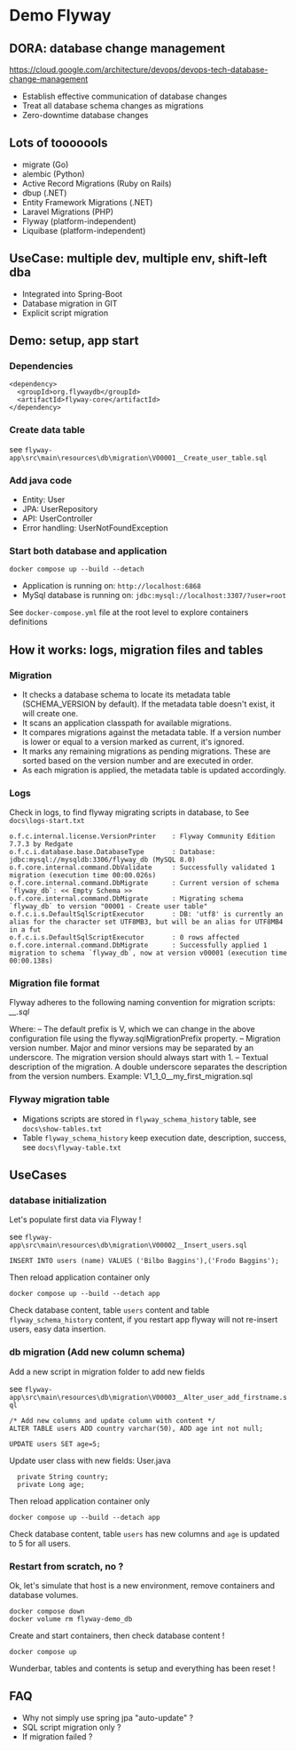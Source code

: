 # Demo Flyway

## DORA: database change management

https://cloud.google.com/architecture/devops/devops-tech-database-change-management

* Establish effective communication of database changes
* Treat all database schema changes as migrations
* Zero-downtime database changes

## Lots of tooooools
* migrate (Go)
* alembic (Python)
* Active Record Migrations (Ruby on Rails)
* dbup (.NET)
* Entity Framework Migrations (.NET)
* Laravel Migrations (PHP)
* Flyway (platform-independent)
* Liquibase (platform-independent)

## UseCase: multiple dev, multiple env, shift-left dba
* Integrated into Spring-Boot
* Database migration in GIT
* Explicit script migration

## Demo: setup, app start

### Dependencies

```
<dependency>
  <groupId>org.flywaydb</groupId>
  <artifactId>flyway-core</artifactId>
</dependency>
```    

### Create data table

see `flyway-app\src\main\resources\db\migration\V00001__Create_user_table.sql`

### Add java code 

* Entity: User
* JPA: UserRepository 
* API: UserController
* Error handling: UserNotFoundException

### Start both database and application

```
docker compose up --build --detach
```

* Application is running on: `http://localhost:6868`
* MySql database is running on: `jdbc:mysql://localhost:3307/?user=root`

See `docker-compose.yml` file at the root level to explore containers definitions

## How it works: logs, migration files and tables

### Migration

* It checks a database schema to locate its metadata table (SCHEMA_VERSION by default). If the metadata table doesn't exist, it will create one.
* It scans an application classpath for available migrations.
* It compares migrations against the metadata table. If a version number is lower or equal to a version marked as current, it's ignored.
* It marks any remaining migrations as pending migrations. These are sorted based on the version number and are executed in order.
* As each migration is applied, the metadata table is updated accordingly.

### Logs

Check in logs, to find flyway migrating scripts in database, to See `docs\logs-start.txt`

```   
o.f.c.internal.license.VersionPrinter    : Flyway Community Edition 7.7.3 by Redgate
o.f.c.i.database.base.DatabaseType       : Database: jdbc:mysql://mysqldb:3306/flyway_db (MySQL 8.0)
o.f.core.internal.command.DbValidate     : Successfully validated 1 migration (execution time 00:00.026s)
o.f.core.internal.command.DbMigrate      : Current version of schema `flyway_db`: << Empty Schema >>
o.f.core.internal.command.DbMigrate      : Migrating schema `flyway_db` to version "00001 - Create user table"
o.f.c.i.s.DefaultSqlScriptExecutor       : DB: 'utf8' is currently an alias for the character set UTF8MB3, but will be an alias for UTF8MB4 in a fut
o.f.c.i.s.DefaultSqlScriptExecutor       : 0 rows affected
o.f.core.internal.command.DbMigrate      : Successfully applied 1 migration to schema `flyway_db`, now at version v00001 (execution time 00:00.138s)
```

### Migration file format

Flyway adheres to the following naming convention for migration scripts: *<Prefix><Version>__<Description>.sql*

Where:
<Prefix> – The default prefix is V, which we can change in the above configuration file using the flyway.sqlMigrationPrefix property.
<Version> – Migration version number. Major and minor versions may be separated by an underscore. The migration version should always start with 1.
<Description> – Textual description of the migration. A double underscore separates the description from the version numbers.
Example: V1_1_0__my_first_migration.sql

### Flyway migration table

* Migations scripts are stored in `flyway_schema_history` table, see `docs\show-tables.txt`
* Table `flyway_schema_history` keep execution date, description, success, see  `docs\flyway-table.txt`

## UseCases

### database initialization

Let's populate first data via Flyway !

see `flyway-app\src\main\resources\db\migration\V00002__Insert_users.sql`

```
INSERT INTO users (name) VALUES ('Bilbo Baggins'),('Frodo Baggins');
```

Then reload application container only 

```
docker compose up --build --detach app
```

Check database content, table `users` content and table `flyway_schema_history` content, if you restart app flyway will not re-insert users, easy data insertion.

### db migration (Add new column schema)

Add a new script in migration folder to add new fields

see `flyway-app\src\main\resources\db\migration\V00003__Alter_user_add_firstname.sql`

```
/* Add new columns and update column with content */
ALTER TABLE users ADD country varchar(50), ADD age int not null;
 
UPDATE users SET age=5;
```

Update user class with new fields: User.java

```
  private String country;
  private Long age;
```

Then reload application container only 

```
docker compose up --build --detach app
```

Check database content, table `users` has new columns and `age` is updated to 5 for all users.

### Restart from scratch, no ?

Ok, let's simulate that host is a new environment, remove containers and database volumes. 

```
docker compose down
docker volume rm flyway-demo_db
```

Create and start containers, then check database content !

```
docker compose up
```

Wunderbar, tables and contents is setup and everything has been reset !

## FAQ
* Why not simply use spring jpa "auto-update" ?
* SQL script migration only ?
* If migration failed ?